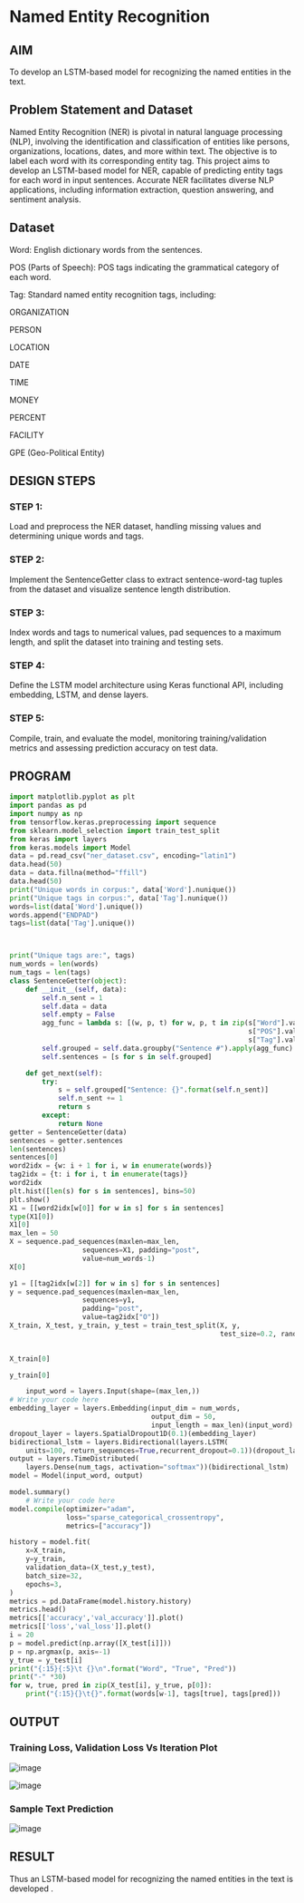# Named Entity Recognition

## AIM

To develop an LSTM-based model for recognizing the named entities in the text.

## Problem Statement and Dataset

Named Entity Recognition (NER) is pivotal in natural language processing (NLP), involving the identification and classification of entities like persons, organizations, locations, dates, and more within text. The objective is to label each word with its corresponding entity tag. This project aims to develop an LSTM-based model for NER, capable of predicting entity tags for each word in input sentences. Accurate NER facilitates diverse NLP applications, including information extraction, question answering, and sentiment analysis.

## Dataset

Word: English dictionary words from the sentences.

POS (Parts of Speech): POS tags indicating the grammatical category of each word.

Tag: Standard named entity recognition tags, including:

ORGANIZATION

PERSON

LOCATION

DATE

TIME

MONEY

PERCENT

FACILITY

GPE (Geo-Political Entity)


## DESIGN STEPS

### STEP 1: 
Load and preprocess the NER dataset, handling missing values and determining unique words and tags.

### STEP 2:
Implement the SentenceGetter class to extract sentence-word-tag tuples from the dataset and visualize sentence length distribution.

### STEP 3:
Index words and tags to numerical values, pad sequences to a maximum length, and split the dataset into training and testing sets.

### STEP 4:
Define the LSTM model architecture using Keras functional API, including embedding, LSTM, and dense layers.

### STEP 5:
Compile, train, and evaluate the model, monitoring training/validation metrics and assessing prediction accuracy on test data.

## PROGRAM
```py
import matplotlib.pyplot as plt
import pandas as pd
import numpy as np
from tensorflow.keras.preprocessing import sequence
from sklearn.model_selection import train_test_split
from keras import layers
from keras.models import Model
data = pd.read_csv("ner_dataset.csv", encoding="latin1")
data.head(50)
data = data.fillna(method="ffill")
data.head(50)
print("Unique words in corpus:", data['Word'].nunique())
print("Unique tags in corpus:", data['Tag'].nunique())
words=list(data['Word'].unique())
words.append("ENDPAD")
tags=list(data['Tag'].unique())



print("Unique tags are:", tags)
num_words = len(words)
num_tags = len(tags)
class SentenceGetter(object):
    def __init__(self, data):
        self.n_sent = 1
        self.data = data
        self.empty = False
        agg_func = lambda s: [(w, p, t) for w, p, t in zip(s["Word"].values.tolist(),
                                                           s["POS"].values.tolist(),
                                                           s["Tag"].values.tolist())]
        self.grouped = self.data.groupby("Sentence #").apply(agg_func)
        self.sentences = [s for s in self.grouped]

    def get_next(self):
        try:
            s = self.grouped["Sentence: {}".format(self.n_sent)]
            self.n_sent += 1
            return s
        except:
            return None
getter = SentenceGetter(data)
sentences = getter.sentences
len(sentences)
sentences[0]
word2idx = {w: i + 1 for i, w in enumerate(words)}
tag2idx = {t: i for i, t in enumerate(tags)}
word2idx
plt.hist([len(s) for s in sentences], bins=50)
plt.show()
X1 = [[word2idx[w[0]] for w in s] for s in sentences]
type(X1[0])
X1[0]
max_len = 50
X = sequence.pad_sequences(maxlen=max_len,
                  sequences=X1, padding="post",
                  value=num_words-1)
X[0]

y1 = [[tag2idx[w[2]] for w in s] for s in sentences]
y = sequence.pad_sequences(maxlen=max_len,
                  sequences=y1,
                  padding="post",
                  value=tag2idx["O"])
X_train, X_test, y_train, y_test = train_test_split(X, y,
                                                    test_size=0.2, random_state=1)
  

X_train[0]

y_train[0]

    input_word = layers.Input(shape=(max_len,))
# Write your code here
embedding_layer = layers.Embedding(input_dim = num_words,
                                   output_dim = 50,
                                   input_length = max_len)(input_word)
dropout_layer = layers.SpatialDropout1D(0.1)(embedding_layer)
bidirectional_lstm = layers.Bidirectional(layers.LSTM(
    units=100, return_sequences=True,recurrent_dropout=0.1))(dropout_layer)
output = layers.TimeDistributed(
    layers.Dense(num_tags, activation="softmax"))(bidirectional_lstm)
model = Model(input_word, output)    

model.summary()
    # Write your code here
model.compile(optimizer="adam",
              loss="sparse_categorical_crossentropy",
              metrics=["accuracy"])

history = model.fit(
    x=X_train,
    y=y_train,
    validation_data=(X_test,y_test),
    batch_size=32,
    epochs=3,
)
metrics = pd.DataFrame(model.history.history)
metrics.head()
metrics[['accuracy','val_accuracy']].plot()
metrics[['loss','val_loss']].plot()
i = 20
p = model.predict(np.array([X_test[i]]))
p = np.argmax(p, axis=-1)
y_true = y_test[i]
print("{:15}{:5}\t {}\n".format("Word", "True", "Pred"))
print("-" *30)
for w, true, pred in zip(X_test[i], y_true, p[0]):
    print("{:15}{}\t{}".format(words[w-1], tags[true], tags[pred]))

```


## OUTPUT

### Training Loss, Validation Loss Vs Iteration Plot
![image](https://github.com/arshatha-palanivel/named-entity-recognition/assets/118682484/7cad3bd7-36ad-432b-9c78-a1e662f454b2)

![image](https://github.com/arshatha-palanivel/named-entity-recognition/assets/118682484/285ec31b-b3ed-4fcf-8ffc-9f94502f75a1)


### Sample Text Prediction
![image](https://github.com/arshatha-palanivel/named-entity-recognition/assets/118682484/6724a557-055e-4d8d-ba8b-c889a7f913f0)


## RESULT
Thus an LSTM-based model for recognizing the named entities in the text is developed .
